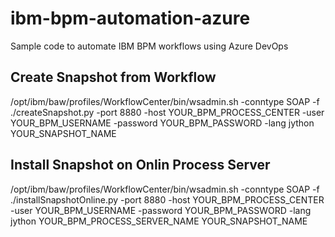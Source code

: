 # ibm-bpm-automation-azure
Sample code to automate IBM BPM workflows using Azure DevOps


## Create Snapshot from Workflow
/opt/ibm/baw/profiles/WorkflowCenter/bin/wsadmin.sh -conntype SOAP -f ./createSnapshot.py -port 8880 -host YOUR_BPM_PROCESS_CENTER -user YOUR_BPM_USERNAME -password YOUR_BPM_PASSWORD -lang jython YOUR_SNAPSHOT_NAME

## Install Snapshot on Onlin Process Server
/opt/ibm/baw/profiles/WorkflowCenter/bin/wsadmin.sh -conntype SOAP -f ./installSnapshotOnline.py -port 8880 -host YOUR_BPM_PROCESS_CENTER -user YOUR_BPM_USERNAME -password YOUR_BPM_PASSWORD -lang jython YOUR_BPM_PROCESS_SERVER_NAME YOUR_SNAPSHOT_NAME
